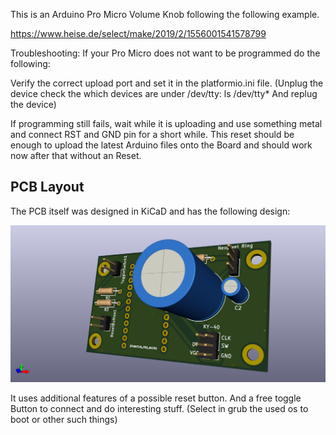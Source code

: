 This is an Arduino Pro Micro Volume Knob following the following example.

https://www.heise.de/select/make/2019/2/1556001541578799

Troubleshooting:
If your Pro Micro does not want to be programmed do the following:

Verify the correct upload port and set it in the platformio.ini file.
(Unplug the device check the which devices are under /dev/tty:
    ls /dev/tty*
And replug the device)

If programming still fails, wait while it is uploading and use something metal and connect RST and GND pin for a short while. This reset should be enough to upload the latest Arduino files onto the Board and should work now after that without an Reset.

PCB Layout
------------------

The PCB itself was designed in KiCaD and has the following design:

![3dView]( ./pcb/pro_micro.png )

It uses additional features of a possible reset button.
And a free toggle Button to connect and do interesting stuff. (Select in grub the used os to boot or other such things)
